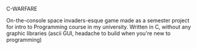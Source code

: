 C-WARFARE

On-the-console space invaders-esque game made as a semester project for intro to Programming course in my university. Written in C, without any graphic libraries (ascii GUI, headache to build when you're new to programming)
